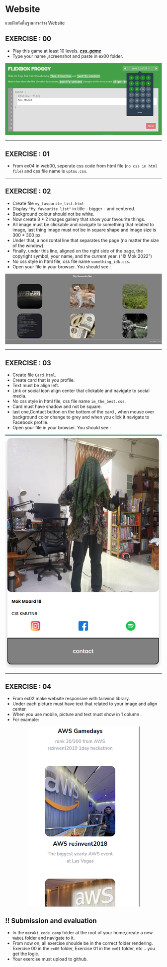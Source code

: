 # Website

แบบฝึกหัดพื้นฐานการสร้าง Website


## EXERCISE : 00

* Play this game at least 10 levels. [***css_game***](https://flexboxfroggy.com/)
* Type your name ,screenshot and paste in ex00 folder.

<p align="center">
  <img src="../../../assets/web01/ex00.png" />
</p>

<hr>


## EXERCISE : 01

* From ex04 in web00, seperate css code from html file (``no css in html file``) and css file name is `uptou.css`.

<hr>

## EXERCISE : 02

* Create file `my_favourite_list.html`
* Display `"My favourite list"` in title - bigger - and centered. 
* Background colour should not be white.
* Now create  3 * 2 images gallery that show your favourite things.
* All image must be clickable and navigate to something that related to image, last thing image must not be in square shape and image size is 300 * 300 px.
* Under that, a horizontal line that separates the page (no matter the size of the
window).
* Finally, under this line, aligned on the right side of the page, the copyright symbol, your name, and the current year. (“© Mok 2022”)
* No css style in html file, css file name `something_idk.css`.
* Open your file in your browser. You should see :


<p align="center">
  <img src="../../../assets/web01/ex02.png" />
</p>

<hr>

## EXERCISE : 03

* Create file `Card.html`.
* Create card that is you profile. 
* Text must be align left.
* Link or social icon align center that clickable and navigate to social media. 
* No css style in html file, css file name `im_the_best.css`.
* Card must have shadow and not be square.
* last one,Contact button on the bottom of the card , when mouse over background color change to grey and when you click it navigate to Facebook profile.
* Open your file in your browser. You should see :

<p align="center">
  <img src="../../../assets/web01/ex03.png"/>
</p>

<hr>

## EXERCISE : 04

* From ex02 make website responsive with tailwind library. 
* Under each picture must have text that related to your image and align center. 
* When you use mobile, picture and text must show in 1 column
.
* For example:

<p align="center">
  <img src="../../../assets/web01/ex04.png" />
</p>


## !! Submission and evaluation

*  In the `meraki_code_camp` folder at the root of your home,create a new `Web01` folder and navigate to it.
* From now on, all exercise shoulde be in the correct folder rendering. Exercise 00 in the `ex00` folder, Exercise 01 in the `ex01` folder, etc .. you get the logic.
* Your exercise must upload to github.
